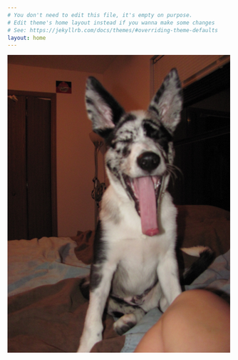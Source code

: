 ```yaml
---
# You don't need to edit this file, it's empty on purpose.
# Edit theme's home layout instead if you wanna make some changes
# See: https://jekyllrb.com/docs/themes/#overriding-theme-defaults
layout: home
---
```

<p>
<img src="/images/sirius.jpg" style="width: 500px;"/>
 <em> </em>
</p>
